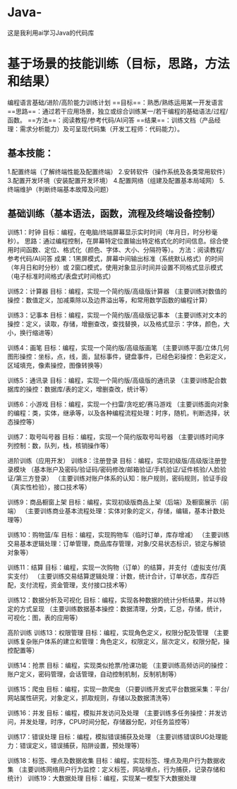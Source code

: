 # Java-
这是我利用ai学习Java的代码库

# 基于场景的技能训练（目标，思路，方法和结果）
编程语言基础/进阶/高阶能力训练计划
==目标==：熟悉/熟练运用某一开发语言
==思路==：通过若干应用场景，独立或综合训练某一/若干编程的基础语法/过程/函数。
==方法==：阅读教程/参考代码/AI问答
==结果==：训练文档（产品经理：需求分析能力）及可呈现代码集（开发工程师：代码能力）。

## 基本技能：
1.配置终端（了解终端性能及配置终端）
2.安转软件（操作系统及各类常用软件）
3.配置开发环境（安装配置开发环境）
4.配置网络（组建及配置基本局域网）
5.终端维护（判断终端基本故障及问题）

## 基础训练（基本语法，函数，流程及终端设备控制）

训练1：时钟
目标：编程，在电脑/终端屏幕显示实时时间（年月日，时分秒毫秒）。
思路：通过编程控制，在屏幕特定位置输出特定格式化的时间信息。综合使用时间函数、定位、格式化（颜色、字体、大小、分隔符等）。
方法：阅读教程/参考代码/AI问答
成果：1黑屏模式，屏幕中间输出标准（系统默认格式）的时间（年月日和时分秒）或 2窗口模式，使用对象显示时间并设置不同格式显示模式（电子标准时间格式/表盘式时间格式）

训练2：计算器
目标：编程，实现一个简约版/高级版计算器
（主要训练对数值的操控：数值定义，加减乘除以及边界溢出等，和常用数学函数的编程计算）

训练3：记事本
目标：编程，实现一个简约版/高级版记事本
（主要训练对文本的操控：定义，读取，存储，增删查改，查找替换，以及格式显示：字体，颜色，大小，换行缩进等）

训练4：画笔
目标：编程，实现一个简约版/高级版画笔
（主要训练平面/立体几何图形操控：坐标，点，线，面，鼠标事件，键盘事件，已经色彩操控：色彩定义，区域填充，像素操控，图像转换等）

训练5：通讯录
目标：编程，实现一个简约版/高级版的通讯录
（主要训练配合数据库的操控：数据库/表的定义，增删查改，统计等）

训练6：小游戏
目标：编程，实现一个扫雷/贪吃蛇/赛马游戏
（主要训练面向对象的编程：类，实体，继承等，以及各种编程流程处理：时序，随机，判断选择，状态操控等）

训练7：取号叫号器
目标：编程，实现一个简约版取号叫号器
（主要训练时间序列控制：数，队列，栈，核销操作等）


进阶训练（应用开发）
训练8：注册登录
目标：编程，实现初级版/高级版注册登录模块
（基本账户及密码/验证码/密码修改/邮箱验证/手机验证/证件核验/人脸验证/第三方登录）
（主要训练对账户体系的认知：账户规则，密码规则，验证手段（真实性检验），接口技术等）

训练9：商品橱窗上架
目标：编程，实现初级版商品上架（后端）及橱窗展示（前端）
（主要训练商业基本流程处理：实体对象的定义，存储，编辑，基本计数处理等）

训练10：购物篮/车
目标：编程，实现购物车（临时订单，库存增减）
（主要训练交易基本逻辑处理：订单管理，商品库存管理，对象/交易状态标识，锁定与解锁对象等）

训练11：结算
目标：编程，实现一次购物（订单）的结算，并支付（虚拟支付/真实支付）
（主要训练交易结算逻辑处理：计数，统计合计，订单状态，库存匹配，支付流程，资金管理，支付接口技术等）

训练12：数据分析及可视化
目标：编程，实现各种数据的统计分析结果，并以特定的方式呈现
（主要训练数据基本操控：数据清理，分类，汇总，存储，统计，可视化：图，表的应用等）

高阶训练
训练13：权限管理
目标：编程，实现角色定义，权限分配及管理
（主要训练复杂账户体系的建立和管理：角色定义，权限定义，层次定义，权限分配，操控配置等）

训练14：抢票
目标：编程，实现类似抢票/抢课功能
（主要训练高频访问的操控：账户定义，密码管理，会话管理，自动控制机制，反制机制等）

训练15：爬虫
目标：编程，实现一款爬虫
（只要训练开发式平台数据采集：平台/网站属性研究，对象定义，抓取规则，存储以及数据清洗等）

训练16：并发
目标：编程，模拟并发访问及处理
（主要训练多任务操控：并发访问，并发处理，时序，CPU时间分配，存储器分配，对任务监控等）

训练17：错误处理
目标：编程，模拟错误捕获及处理
（主要训练错误BUG处理能力：错误定义，错误捕获，陷阱设置，预处理等）

训练18：标签、埋点及数据收集
目标：编程，实现标签、埋点及用户行为数据收集
（主要训练网络用户行为监控：定义标签，网站埋点，行为捕获，记录存储和统计）
训练19：大数据处理
目标：编程，实现某一模型下大数据处理
